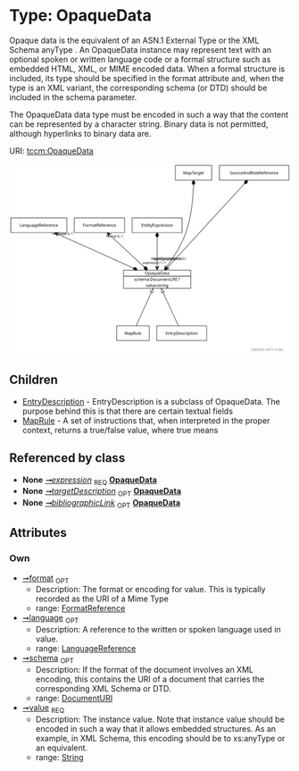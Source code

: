 
# Type: OpaqueData


Opaque data is the equivalent of an ASN.1 External Type or the XML Schema anyType . An OpaqueData instance
may represent text with an optional spoken or written language code or a formal structure such as embedded HTML,
XML, or MIME encoded data. When a formal structure is included, its type should be specified in the format
attribute and, when the type is an XML variant, the corresponding schema (or DTD) should be included in the
schema parameter.

The OpaqueData data type must be encoded in such a way that the content can be represented by a character string.
Binary data is not permitted, although hyperlinks to binary data are.

URI: [tccm:OpaqueData](https://hotecosystem.org/tccm/OpaqueData)


![img](images/OpaqueData.svg)

## Children

 * [EntryDescription](EntryDescription.md) - EntryDescription is a subclass of OpaqueData. The purpose behind this is that there are certain textual fields
 * [MapRule](MapRule.md) - A set of instructions that, when interpreted in the proper context, returns a true/false value, where true means

## Referenced by class

 *  **None** *[➞expression](entityExpression__expression.md)*  <sub>REQ</sub>  **[OpaqueData](OpaqueData.md)**
 *  **None** *[➞targetDescription](mapTarget__targetDescription.md)*  <sub>OPT</sub>  **[OpaqueData](OpaqueData.md)**
 *  **None** *[➞bibliographicLink](sourceAndRoleReference__bibliographicLink.md)*  <sub>OPT</sub>  **[OpaqueData](OpaqueData.md)**

## Attributes


### Own

 * [➞format](opaqueData__format.md)  <sub>OPT</sub>
    * Description: The format or encoding for value. This is typically recorded as the URI of a Mime Type
    * range: [FormatReference](FormatReference.md)
 * [➞language](opaqueData__language.md)  <sub>OPT</sub>
    * Description: A reference to the written or spoken language used in value.
    * range: [LanguageReference](LanguageReference.md)
 * [➞schema](opaqueData__schema.md)  <sub>OPT</sub>
    * Description: If the format of the document involves an XML encoding, this contains the URI of a document that carries
the corresponding XML Schema or DTD.
    * range: [DocumentURI](types/DocumentURI.md)
 * [➞value](opaqueData__value.md)  <sub>REQ</sub>
    * Description: The instance value. Note that instance value should be encoded in such a way that it allows embedded
structures. As an example, in XML Schema, this encoding should be to xs:anyType or an equivalent.
    * range: [String](types/String.md)
